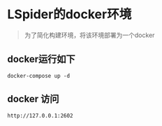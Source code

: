# LSpider的docker环境
> 为了简化构建环境，将该环境部署为一个docker

## docker运行如下
```
docker-compose up -d
```

## docker 访问
```
http://127.0.0.1:2602
```